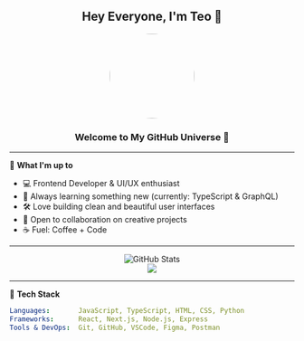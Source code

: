 <h2 align="center"> Hey Everyone, I'm Teo 👋</h2>

<p align="center">
  <img src="https://avatars.githubusercontent.com/u/teoc34?v=4" width="150" style="border-radius: 50%" />
</p>

<h3 align="center">Welcome to My GitHub Universe 🚀</h3>

---

🎯 **What I'm up to**
- 💻 Frontend Developer & UI/UX enthusiast
- 🌱 Always learning something new (currently: TypeScript & GraphQL)
- 🛠️ Love building clean and beautiful user interfaces
- 🤝 Open to collaboration on creative projects
- ☕ Fuel: Coffee + Code

---

<p align="center"> <img src="https://github-readme-stats.vercel.app/api?username=teoc34&show_icons=true&theme=radical" alt="GitHub Stats" /> <br /> <img src="https://github-readme-stats.vercel.app/api/top-langs/?username=teoc34&layout=compact&theme=radical" /> </p>

---

🧰 **Tech Stack**
```yaml
Languages:       JavaScript, TypeScript, HTML, CSS, Python  
Frameworks:      React, Next.js, Node.js, Express  
Tools & DevOps:  Git, GitHub, VSCode, Figma, Postman  
